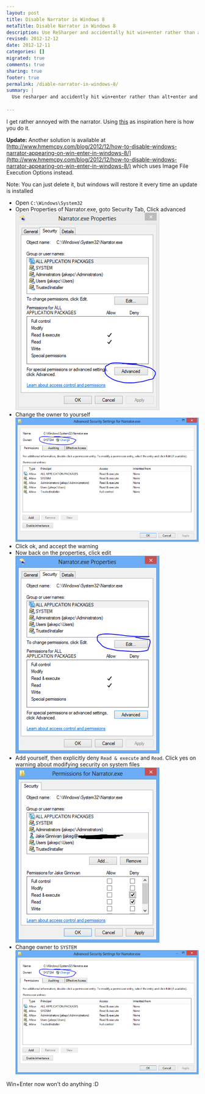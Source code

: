 ```yaml
---
layout: post
title: Disable Narrator in Windows 8
metaTitle: Disable Narrator in Windows 8
description: Use ReSharper and accidentally hit win+enter rather than alt+enter and Narrator pops up? This is how you disable it
revised: 2012-12-12
date: 2012-12-11
categories: []
migrated: true
comments: true
sharing: true
footer: true
permalink: /diable-narrator-in-windows-8/
summary: | 
  Use resharper and accidently hit win+enter rather than alt+enter and Narrator pops up? This is how you disable it

---
```

I get rather annoyed with the narrator. Using [this](http://blog.ostebaronen.dk/2012/08/disable-narrator-in-windows-8.html) as inspiration here is how you do it.

**Update:**  Another solution is available at [http://www.hmemcpy.com/blog/2012/12/how-to-disable-windows-narrator-appearing-on-win-enter-in-windows-8/](http://www.hmemcpy.com/blog/2012/12/how-to-disable-windows-narrator-appearing-on-win-enter-in-windows-8/) which uses Image File Execution Options instead.
<!-- more -->
Note: You can just delete it, but windows will restore it every time an update is installed

 - Open `C:\Windows\System32`
 - Open Properties of Narrator.exe, goto Security Tab, Click advanced  
![Narrator 1](/assets/posts/2012-12-11-diable-narrator-in-windows-8/Narrator1.png)
 - Change the owner to yourself  
![Narrator 2](/assets/posts/2012-12-11-diable-narrator-in-windows-8/Narrator2.png)
 - Click ok, and accept the warning
 - Now back on the properties, click edit  
![Narrator 3](/assets/posts/2012-12-11-diable-narrator-in-windows-8/Narrator3.png)
 - Add yourself, then explicitly deny `Read & execute` and `Read`. Click yes on warning about modifying security on system files  
![Narrator 4](/assets/posts/2012-12-11-diable-narrator-in-windows-8/Narrator4.png)
 - Change owner to `SYSTEM`  
![Narrator 5](/assets/posts/2012-12-11-diable-narrator-in-windows-8/Narrator2.png)

Win+Enter now won't do anything :D


  [1]: http://www.hmemcpy.com/blog/2012/12/how-to-disable-windows-narrator-appearing-on-win-enter-in-windows-8/
